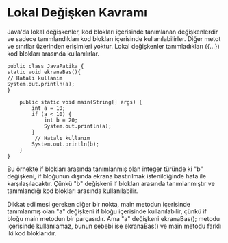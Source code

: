 # Lokal Değişken Kavramı
Java'da lokal değişkenler, kod blokları içerisinde tanımlanan değişkenlerdir ve sadece tanımlandıkları kod blokları içerisinde kullanılabilirler. Diğer metot ve sınıflar üzerinden erişimleri yoktur. Lokal değişkenler tanımladıkları ({...}) kod blokları arasında kullanılırlar.

    public class JavaPatika {
    static void ekranaBas(){
    // Hatalı kullanım
    System.out.println(a);
    }
    
        public static void main(String[] args) {
            int a = 10;
            if (a < 10) {
                int b = 20;
                System.out.println(a);
            }
             // Hatalı kullanım 
            System.out.println(b);
        }
    }
Bu örnekte if blokları arasında tanımlanmış olan integer türünde ki "b" değişkeni, if bloğunun dışında ekrana bastırılmak istenildiğinde hata ile karşılaşılacaktır. Çünkü "b" değişkeni if blokları arasında tanımlanmıştır ve tanımlandığı kod blokları arasında kullanılabilir.

Dikkat edilmesi gereken diğer bir nokta, main metodun içerisinde tanımlanmış olan "a" değişkeni if bloğu içerisinde kullanılabilir, çünkü if bloğu main metodun bir parçasıdır. Ama "a" değişkeni ekranaBas(); metodu içerisinde kullanılamaz, bunun sebebi ise ekranaBas() ve main metodu farklı iki kod bloklarıdır.